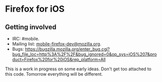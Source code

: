 Firefox for iOS
===============

Getting involved
----------------

* IRC:            #mobile.
* Mailing list:   mobile-firefox-dev@mozilla.org.
* Bugs:           https://bugzilla.mozilla.org/enter_bug.cgi?bug_file_loc=http%3A%2F%2F&bug_ignored=0&op_sys=iOS%207&product=Firefox%20for%20iOS&rep_platform=All

This is a work in progress on some early ideas.  Don't get too attached to this code. Tomorrow everything will be different.
